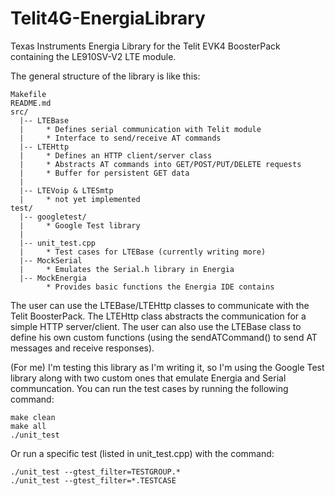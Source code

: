 # Telit4G-EnergiaLibrary
Texas Instruments Energia Library for the Telit EVK4 BoosterPack containing the LE910SV-V2 LTE module.

The general structure of the library is like this:

```
Makefile
README.md
src/
  |-- LTEBase
  |     * Defines serial communication with Telit module
  |     * Interface to send/receive AT commands
  |-- LTEHttp
  |     * Defines an HTTP client/server class
  |     * Abstracts AT commands into GET/POST/PUT/DELETE requests
  |     * Buffer for persistent GET data
  |
  |-- LTEVoip & LTESmtp
  |     * not yet implemented
test/
  |-- googletest/
  |     * Google Test library
  |
  |-- unit_test.cpp
  |     * Test cases for LTEBase (currently writing more)
  |-- MockSerial
  |     * Emulates the Serial.h library in Energia
  |-- MockEnergia
        * Provides basic functions the Energia IDE contains
```

The user can use the LTEBase/LTEHttp classes to communicate with the Telit BoosterPack. The LTEHttp class abstracts the communication for a simple HTTP server/client. The user can also use the LTEBase class to define his own custom functions (using the sendATCommand() to send AT messages and receive responses).

(For me)
I'm testing this library as I'm writing it, so I'm using the Google Test library along with two custom ones that emulate Energia and Serial communcation. You can run the test cases by running the following command:
```
make clean
make all
./unit_test
```
Or run a specific test (listed in unit_test.cpp) with the command:
```
./unit_test --gtest_filter=TESTGROUP.*
./unit_test --gtest_filter=*.TESTCASE
```
